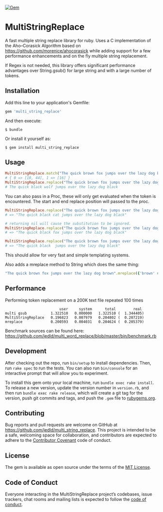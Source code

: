 
[![Gem](https://img.shields.io/gem/v/multi_string_replace.svg)](https://rubygems.org/gems/multi_string_replace)


# MultiStringReplace

A fast multiple string replace library for ruby. Uses a C implementation of the Aho–Corasick Algorithm based
on https://github.com/morenice/ahocorasick while adding support for a few performance enhancements and on the
fly multiple string replacement.

If Regex is not needed, this library offers significant performance advantages over String.gsub() for large string
and with a large number of tokens.

## Installation

Add this line to your application's Gemfile:

```ruby
gem 'multi_string_replace'
```

And then execute:

    $ bundle

Or install it yourself as:

    $ gem install multi_string_replace

## Usage

```ruby
MultiStringReplace.match("The quick brown fox jumps over the lazy dog brown", ['brown', 'fox'])
# { 0 => [10, 44], 1 => [16] }
MultiStringReplace.replace("The quick brown fox jumps over the lazy dog brown", {'brown' => 'black', 'fox' => 'wolf'})
# The quick black wolf jumps over the lazy dog black
```

You can also pass in a Proc, these will only get evaluated when the token is encountered. The start and end replace position will passed to the proc.

```ruby
MultiStringReplace.replace("The quick brown fox jumps over the lazy dog brown", {'brown' => 'black', 'fox' => ->(s, e) { "cat" }})
# => "The quick black cat jumps over the lazy dog black"

# returning nil will cause the substitution to be ignored.
MultiStringReplace.replace("The quick brown fox jumps over the lazy dog brown", {'brown' => 'black', 'fox' => ->(s, e) { nil }})
# => "The quick black fox jumps over the lazy dog black"

MultiStringReplace.replace("The quick brown fox jumps over the lazy dog brown", {'brown' => 'black', 'fox' => ->(s, e) { "" }})
# => "The quick black  jumps over the lazy dog black"
```

This should allow for very fast and simple templating systems.

Also adds a mreplace method to String which does the same thing:

```ruby
"The quick brown fox jumps over the lazy dog brown".mreplace({'brown' => 'black', 'fox' => ->(_, _) { "cat" }})
```

## Performance

Performing token replacement on a 200K text file repeated 100 times

```
                         user     system      total        real
multi gsub           1.322510   0.000000   1.322510 (  1.344405)
MultiStringReplace   0.196823   0.007979   0.204802 (  0.207219)
mreplace             0.200593   0.004031   0.204624 (  0.205379)
```

Benchmark sources can be found here: <https://github.com/jedld/multi_word_replace/blob/master/bin/benchmark.rb>

## Development

After checking out the repo, run `bin/setup` to install dependencies. Then, run `rake spec` to run the tests. You can also run `bin/console` for an interactive prompt that will allow you to experiment.

To install this gem onto your local machine, run `bundle exec rake install`. To release a new version, update the version number in `version.rb`, and then run `bundle exec rake release`, which will create a git tag for the version, push git commits and tags, and push the `.gem` file to [rubygems.org](https://rubygems.org).

## Contributing

Bug reports and pull requests are welcome on GitHub at https://github.com/jedld/multi_string_replace. This project is intended to be a safe, welcoming space for collaboration, and contributors are expected to adhere to the [Contributor Covenant](http://contributor-covenant.org) code of conduct.

## License

The gem is available as open source under the terms of the [MIT License](https://opensource.org/licenses/MIT).

## Code of Conduct

Everyone interacting in the MultiStringReplace project’s codebases, issue trackers, chat rooms and mailing lists is expected to follow the [code of conduct](https://github.com/jedld/multi_string_replace/blob/master/CODE_OF_CONDUCT.md).
